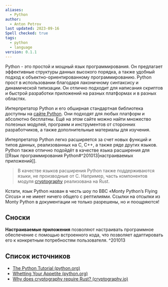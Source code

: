 ```yaml
---
aliases:
  - Python
author:
  - Anton Petrov
last updated: 2023-09-16
Spell checked: true
tags:
  - python
  - language
version: 0.1.1
---
```

Python - это простой и мощный язык программирования. Он предлагает эффективные структуры данных высокого порядка, а также удобный подход к объектно-ориентированному программированию. Python прост в использовании благодаря лаконичному синтаксису и динамической типизации. Он отлично подходит для написания скриптов и быстрой разработки приложений на разных платформах и в разных областях.

Интерпретатор Python и его обширная стандартная библиотека доступны на [сайте Python](https://www.python.org/). Они подходят для любых платформ и абсолютно бесплатны. Ещё на этом сайте можно найти множество полезных модулей, программ и инструментов от сторонних разработчиков, а также дополнительные материалы для изучения.

Интерпретатор Python легко расширяется за счет новых функций и типов данных, реализованных на C, C++, а также ряде других языков. Python также отлично подойдёт в качестве языка расширения для [[Язык программирования Python#^201013|настраиваемых приложений]].

> В качестве языков расширения Python также поддерживаются языки, не производные от C. Например, часть компонентов модуля [cryptography](https://cryptography.io/en/latest/) реализована на Rust.

Кстати, язык Python назван в честь шоу по BBC «Monty Python’s Flying Circus» и не имеет ничего общего с рептилиями. Ссылки на отсылки из Monty Python в документации не только разрешены, но и поощряются!

## Сноски

**Настраиваемые приложения** позволяют настраивать программное обеспечение с помощью встроенного кода, что позволяет адаптировать его к конкретным потребностям пользователя. ^201013
## Список источников

- [The Python Tutorial (python.org)](https://docs.python.org/3/tutorial/index.html)
- [Whetting Your Appetite (python.org)](https://docs.python.org/3/tutorial/appetite.html)
- [Why does cryptography require Rust? (cryptography.io)](https://cryptography.io/en/latest/faq/#why-does-cryptography-require-rust)
